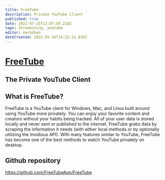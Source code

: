 ```yaml
---
title: FreeTube
description: Private YouTube Client
published: true
date: 2022-07-25T13:07:59.218Z
tags: Streamining, youtube
editor: markdown
dateCreated: 2022-05-16T14:22:22.830Z
---
```

# [FreeTube](https://freetubeapp.io/)
## The Private YouTube Client

## What is FreeTube?

FreeTube is a YouTube client for Windows, Mac, and Linux built around using YouTube more privately. You can enjoy your favorite content and creators without your habits being tracked. All of your user data is stored locally and never sent or published to the internet. FreeTube grabs data by scraping the information it needs (with either local methods or by optionally utilizing the Invidious API). With many features similar to YouTube, FreeTube has become one of the best methods to watch YouTube privately on desktop.

## Github repository
https://github.com/FreeTubeApp/FreeTube

